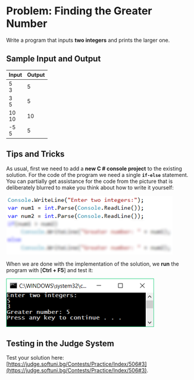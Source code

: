 # Problem: Finding the Greater Number

Write a program that inputs **two integers** and prints the larger one.

## Sample Input and Output

| Input | Output |
|-----|------|
|5<br>3| 5 |
|3<br>5| 5 |
|10<br>10| 10 |
|-5<br>5| 5 |

## Tips and Tricks

As usual, first we need to add a **new C # console project** to the existing solution. For the code of the program we need a single **`if-else`** statement. You can partially get assistance for the code from the picture that is deliberately blurred to make you think about how to write it yourself:

![](/assets/chapter-3-images/04.Greater-number-02.png)

When we are done with the implementation of the solution, we **run** the program with [**Ctrl + F5**] and test it:

![](/assets/chapter-3-images/04.Greater-number-01.png)

## Testing in the Judge System

Test your solution here: 
[https://judge.softuni.bg/Contests/Practice/Index/506#3](https://judge.softuni.bg/Contests/Practice/Index/506#3).
